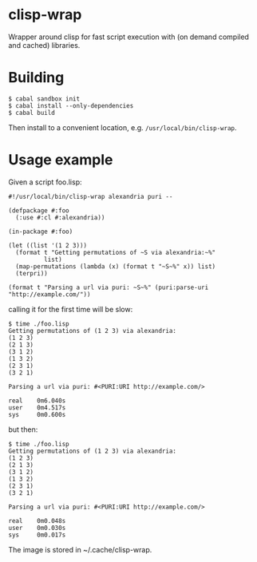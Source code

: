 # clisp-wrap
Wrapper around clisp for fast script execution with (on demand compiled and cached) libraries.

# Building
```
$ cabal sandbox init
$ cabal install --only-dependencies
$ cabal build   
```
Then install to a convenient location, e.g. ```/usr/local/bin/clisp-wrap```.

# Usage example
Given a script foo.lisp:
```
#!/usr/local/bin/clisp-wrap alexandria puri --

(defpackage #:foo
  (:use #:cl #:alexandria))

(in-package #:foo)

(let ((list '(1 2 3)))
  (format t "Getting permutations of ~S via alexandria:~%"
          list)
  (map-permutations (lambda (x) (format t "~S~%" x)) list)
  (terpri))

(format t "Parsing a url via puri: ~S~%" (puri:parse-uri "http://example.com/"))
```

calling it for the first time will be slow:

```
$ time ./foo.lisp 
Getting permutations of (1 2 3) via alexandria:
(1 2 3)
(2 1 3)
(3 1 2)
(1 3 2)
(2 3 1)
(3 2 1)

Parsing a url via puri: #<PURI:URI http://example.com/>

real    0m6.040s
user    0m4.517s
sys     0m0.600s
```

but then:

```
$ time ./foo.lisp 
Getting permutations of (1 2 3) via alexandria:
(1 2 3)
(2 1 3)
(3 1 2)
(1 3 2)
(2 3 1)
(3 2 1)

Parsing a url via puri: #<PURI:URI http://example.com/>

real    0m0.048s
user    0m0.030s
sys     0m0.017s
```
The image is stored in ~/.cache/clisp-wrap.
